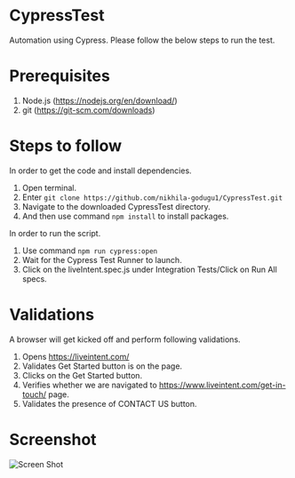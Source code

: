 # CypressTest
Automation using Cypress. Please follow the below steps to run the test.

# Prerequisites
1. Node.js (https://nodejs.org/en/download/)
2. git (https://git-scm.com/downloads)

# Steps to follow
In order to get the code and install dependencies.
1. Open terminal.
2. Enter `git clone https://github.com/nikhila-godugu1/CypressTest.git`
3. Navigate to the downloaded CypressTest directory.
4. And then use command `npm install` to install packages.

In order to run the script.
1. Use command `npm run cypress:open`
2. Wait for the Cypress Test Runner to launch.
3. Click on the liveIntent.spec.js under Integration Tests/Click on Run All specs.

# Validations
A browser will get kicked off and perform following validations.
1. Opens https://liveintent.com/
2. Validates Get Started button is on the page.
3. Clicks on the Get Started button.
4. Verifies whether we are navigated to https://www.liveintent.com/get-in-touch/ page.
5. Validates the presence of CONTACT US button.

# Screenshot
![Screen Shot](https://user-images.githubusercontent.com/70547922/91916211-6f3dc480-ec71-11ea-8748-fa89a56c8aba.png)

